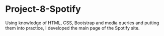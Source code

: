 # Project-8-Spotify
Using knowledge of HTML, CSS, Bootstrap and media queries and putting them into practice, I developed the main page of the Spotify site.

